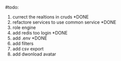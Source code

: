 
#todo:

1. currect the realtions in cruds *DONE
2. refactore services to use common service *DONE
3. role engine
4. add redis too login *DONE
5. add .env *DONE
6. add filters
7. add csv export
7. add dwonload avatar
